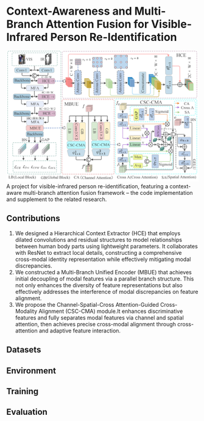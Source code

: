 # Context-Awareness and Multi-Branch Attention Fusion for Visible-Infrared Person Re-Identification
![](assets/hmcl3.jpg)
A  project for visible-infrared person re-identification, featuring a context-aware multi-branch attention fusion framework – the code implementation and supplement to the related research.
## Contributions
1. We designed a Hierarchical Context Extractor (HCE) that employs dilated convolutions and residual structures to model relationships between human body parts using lightweight parameters. It collaborates with ResNet to extract local details, constructing a comprehensive cross-modal identity representation while effectively mitigating modal discrepancies.
2. We constructed a Multi-Branch Unified Encoder (MBUE) that achieves initial decoupling of modal features via a parallel branch structure. This not only enhances the diversity of feature representations but also effectively addresses the interference of modal discrepancies on feature alignment.
3. We propose the Channel-Spatial-Cross Attention-Guided Cross-Modality Alignment (CSC-CMA) module.It enhances discriminative features and fully separates modal features via channel and spatial attention, then achieves precise cross-modal alignment through cross-attention and adaptive feature interaction.

## Datasets


## Environment

## Training

## Evaluation
